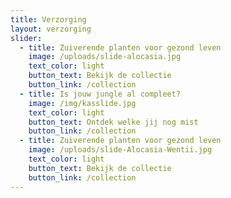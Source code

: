 ```yaml
---
title: Verzorging
layout: verzorging
slider:
  - title: Zuiverende planten voor gezond leven
    image: /uploads/slide-alocasia.jpg
    text_color: light
    button_text: Bekijk de collectie
    button_link: /collection
  - title: Is jouw jungle al compleet?
    image: /img/kasslide.jpg
    text_color: light
    button_text: Ontdek welke jij nog mist
    button_link: /collection
  - title: Zuiverende planten voor gezond leven
    image: /uploads/slide-Alocasia-Wentii.jpg
    text_color: light
    button_text: Bekijk de collectie
    button_link: /collection
---
```



